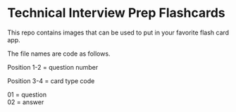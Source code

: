 # Technical Interview Prep Flashcards

This repo contains images that can be used to put in your favorite flash card app.

The file names are code as follows.

Position 1-2 = question number

Position 3-4 = card type code

01 = question<br>
02 = answer




